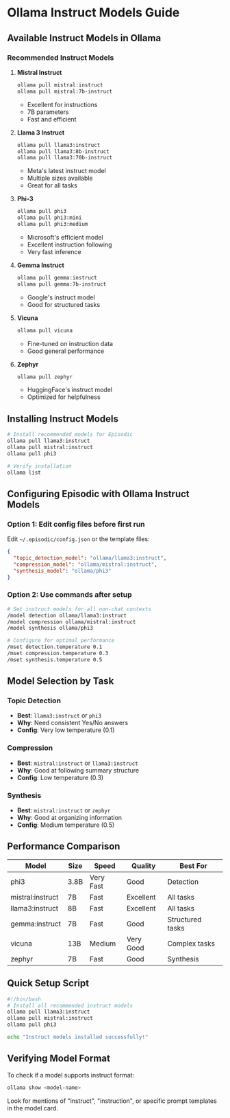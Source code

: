 # Ollama Instruct Models Guide

## Available Instruct Models in Ollama

### Recommended Instruct Models

1. **Mistral Instruct**
   ```bash
   ollama pull mistral:instruct
   ollama pull mistral:7b-instruct
   ```
   - Excellent for instructions
   - 7B parameters
   - Fast and efficient

2. **Llama 3 Instruct**
   ```bash
   ollama pull llama3:instruct
   ollama pull llama3:8b-instruct
   ollama pull llama3:70b-instruct
   ```
   - Meta's latest instruct model
   - Multiple sizes available
   - Great for all tasks

3. **Phi-3**
   ```bash
   ollama pull phi3
   ollama pull phi3:mini
   ollama pull phi3:medium
   ```
   - Microsoft's efficient model
   - Excellent instruction following
   - Very fast inference

4. **Gemma Instruct**
   ```bash
   ollama pull gemma:instruct
   ollama pull gemma:7b-instruct
   ```
   - Google's instruct model
   - Good for structured tasks

5. **Vicuna**
   ```bash
   ollama pull vicuna
   ```
   - Fine-tuned on instruction data
   - Good general performance

6. **Zephyr**
   ```bash
   ollama pull zephyr
   ```
   - HuggingFace's instruct model
   - Optimized for helpfulness

## Installing Instruct Models

```bash
# Install recommended models for Episodic
ollama pull llama3:instruct
ollama pull mistral:instruct
ollama pull phi3

# Verify installation
ollama list
```

## Configuring Episodic with Ollama Instruct Models

### Option 1: Edit config files before first run
Edit `~/.episodic/config.json` or the template files:

```json
{
  "topic_detection_model": "ollama/llama3:instruct",
  "compression_model": "ollama/mistral:instruct",
  "synthesis_model": "ollama/phi3"
}
```

### Option 2: Use commands after setup
```bash
# Set instruct models for all non-chat contexts
/model detection ollama/llama3:instruct
/model compression ollama/mistral:instruct
/model synthesis ollama/phi3

# Configure for optimal performance
/mset detection.temperature 0.1
/mset compression.temperature 0.3
/mset synthesis.temperature 0.5
```

## Model Selection by Task

### Topic Detection
- **Best**: `llama3:instruct` or `phi3`
- **Why**: Need consistent Yes/No answers
- **Config**: Very low temperature (0.1)

### Compression
- **Best**: `mistral:instruct` or `llama3:instruct`
- **Why**: Good at following summary structure
- **Config**: Low temperature (0.3)

### Synthesis
- **Best**: `mistral:instruct` or `zephyr`
- **Why**: Good at organizing information
- **Config**: Medium temperature (0.5)

## Performance Comparison

| Model | Size | Speed | Quality | Best For |
|-------|------|-------|---------|----------|
| phi3 | 3.8B | Very Fast | Good | Detection |
| mistral:instruct | 7B | Fast | Excellent | All tasks |
| llama3:instruct | 8B | Fast | Excellent | All tasks |
| gemma:instruct | 7B | Fast | Good | Structured tasks |
| vicuna | 13B | Medium | Very Good | Complex tasks |
| zephyr | 7B | Fast | Good | Synthesis |

## Quick Setup Script

```bash
#!/bin/bash
# Install all recommended instruct models
ollama pull llama3:instruct
ollama pull mistral:instruct
ollama pull phi3

echo "Instruct models installed successfully!"
```

## Verifying Model Format

To check if a model supports instruct format:
```bash
ollama show <model-name>
```

Look for mentions of "instruct", "instruction", or specific prompt templates in the model card.